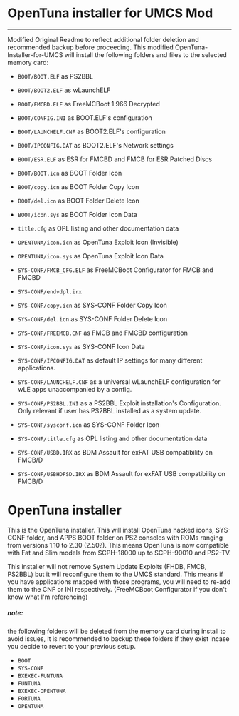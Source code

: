# OpenTuna installer for UMCS Mod
---------------------------------
Modified Original Readme to reflect additional folder deletion and recommended backup before proceeding.
This modified OpenTuna-Installer-for-UMCS will install the following folders and files to the selected memory card:

- `BOOT/BOOT.ELF` as PS2BBL
- `BOOT/BOOT2.ELF` as wLaunchELF
- `BOOT/FMCBD.ELF` as FreeMCBoot 1.966 Decrypted
- `BOOT/CONFIG.INI` as BOOT.ELF's configuration
- `BOOT/LAUNCHELF.CNF` as BOOT2.ELF's configuration
- `BOOT/IPCONFIG.DAT` as BOOT2.ELF's Network settings
- `BOOT/ESR.ELF` as ESR for FMCBD and FMCB for ESR Patched Discs
- `BOOT/BOOT.icn` as BOOT Folder Icon
- `BOOT/copy.icn` as BOOT Folder Copy Icon
- `BOOT/del.icn` as BOOT Folder Delete Icon
- `BOOT/icon.sys` as BOOT Folder Icon Data
- `title.cfg` as OPL listing and other documentation data
  
- `OPENTUNA/icon.icn` as OpenTuna Exploit Icon (Invisible)
- `OPENTUNA/icon.sys` as OpenTuna Exploit Icon Data

- `SYS-CONF/FMCB_CFG.ELF` as FreeMCBoot Configurator for FMCB and FMCBD
- `SYS-CONF/endvdpl.irx`
- `SYS-CONF/copy.icn` as SYS-CONF Folder Copy Icon
- `SYS-CONF/del.icn` as SYS-CONF Folder Delete Icon
- `SYS-CONF/FREEMCB.CNF` as FMCB and FMCBD configuration
- `SYS-CONF/icon.sys` as SYS-CONF Icon Data
- `SYS-CONF/IPCONFIG.DAT` as default IP settings for many different applications.
- `SYS-CONF/LAUNCHELF.CNF` as a universal wLaunchELF configuration for wLE apps unaccompanied by a config.
- `SYS-CONF/PS2BBL.INI` as a PS2BBL Exploit installation's Configuration. Only relevant if user has PS2BBL installed as a system update.
- `SYS-CONF/sysconf.icn` as SYS-CONF Folder Icon
- `SYS-CONF/title.cfg` as OPL listing and other documentation data
- `SYS-CONF/USBD.IRX` as BDM Assault for exFAT USB compatibility on FMCB/D
- `SYS-CONF/USBHDFSD.IRX` as BDM Assault for exFAT USB compatibility on FMCB/D

# OpenTuna installer

This is the OpenTuna installer. This will install OpenTuna hacked icons, SYS-CONF folder, and ~~APPS~~ BOOT folder on PS2 consoles with ROMs ranging from versions 1.10 to 2.30 (2.50?). This means OpenTuna is now compatible with Fat and Slim models from SCPH-18000 up to SCPH-90010 and PS2-TV.

This installer will not remove System Update Exploits (FHDB, FMCB, PS2BBL) but it will reconfigure them to the UMCS standard.
This means if you have applications mapped with those programs, you will need to re-add them to the CNF or INI respectively. (FreeMCBoot Configurator if you don't know what I'm referencing)


##### note:

the following folders will be deleted from the memory card during install to avoid issues, it is recommended to backup these folders if they exist incase you decide to revert to your previous setup.

- `BOOT`
- `SYS-CONF`
- `BXEXEC-FUNTUNA`
- `FUNTUNA`
- `BXEXEC-OPENTUNA`
- `FORTUNA`
- `OPENTUNA`
